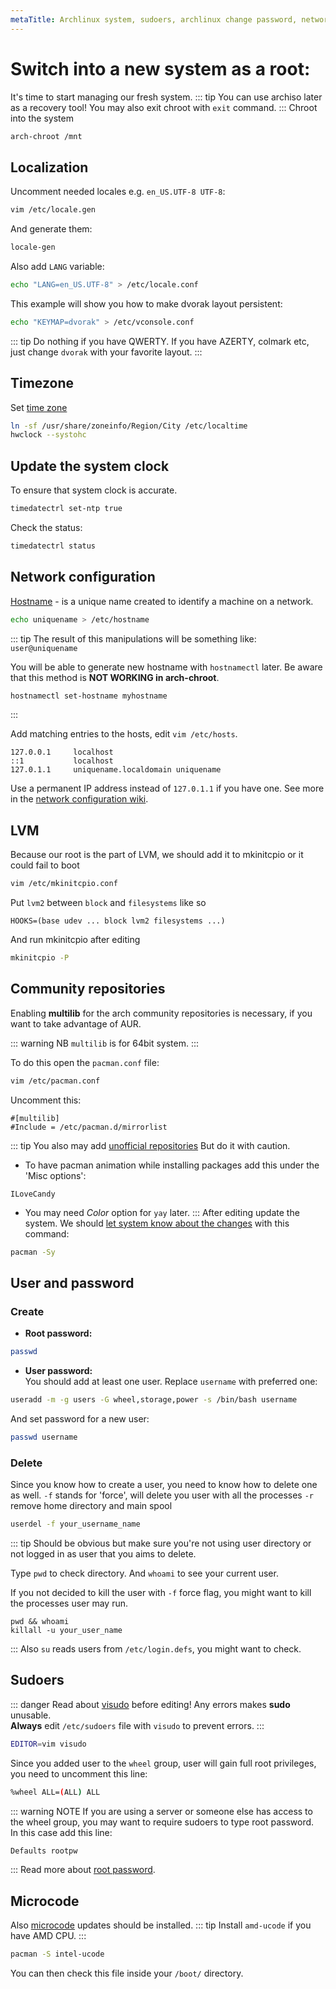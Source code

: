```yaml
---
metaTitle: Archlinux system, sudoers, archlinux change password, network configuration  | ArchCheatSheet
---
```


# Switch into a new system as a root:
<a id="chroot"></a>
It's time to start managing our fresh system.
::: tip
You can use archiso later as a recovery tool!
You may also exit chroot with `exit` command.
:::
Chroot into the system
```sh
arch-chroot /mnt
```

## Localization
<a id="locale"></a>
Uncomment needed locales e.g. `en_US.UTF-8 UTF-8`:
```sh
vim /etc/locale.gen
```
And generate them:
```sh
locale-gen
```
Also add `LANG` variable:
```sh
echo "LANG=en_US.UTF-8" > /etc/locale.conf
```
This example will show you how to make dvorak layout persistent:
```sh
echo "KEYMAP=dvorak" > /etc/vconsole.conf
```
::: tip
Do nothing if you have QWERTY.
If you have AZERTY, colmark etc, just change `dvorak` with your favorite layout.
:::
## Timezone
Set [time zone](https://wiki.archlinux.org/index.php/System_time#Time_zone)
```sh
ln -sf /usr/share/zoneinfo/Region/City /etc/localtime
hwclock --systohc
```

## Update the system clock
<a id="system-clock"></a>
To ensure that system clock is accurate.
```sh
timedatectrl set-ntp true
```
Check the status:
```sh
timedatectrl status
```

## Network configuration
<a id="network-configuration"></a>
[Hostname](https://en.wikipedia.org/wiki/Hostname) - is a unique name created to identify a machine on a network.   

```sh
echo uniquename > /etc/hostname
```
::: tip
The result of this manipulations will be something like: `user@uniquename`

You will be able to generate new hostname with `hostnamectl` later. Be aware that this method is **NOT WORKING in arch-chroot**.
```sh
hostnamectl set-hostname myhostname
```
:::

Add matching entries to the hosts, edit `vim /etc/hosts`.
```
127.0.0.1     localhost
::1           localhost
127.0.1.1     uniquename.localdomain uniquename
```
Use a permanent IP address instead of `127.0.1.1` if you have one.
See more in the [network configuration wiki](https://wiki.archlinux.org/index.php/Network_configuration).

## LVM
Because our root is the part of LVM, we should add it to mkinitcpio or it could fail to boot
```sh
vim /etc/mkinitcpio.conf
```
Put `lvm2` between `block` and `filesystems` like so
```
HOOKS=(base udev ... block lvm2 filesystems ...)
```
And run mkinitcpio after editing
```sh
mkinitcpio -P
```

## Community repositories
<a id="community-repositories"></a>
Enabling **multilib** for the arch community repositories is necessary, if you want to take advantage of AUR.

::: warning NB
`multilib` is for 64bit system.
:::

To do this open the `pacman.conf` file:
```sh
vim /etc/pacman.conf
```
Uncomment this:
```
#[multilib]
#Include = /etc/pacman.d/mirrorlist
```
::: tip
You also may add [unofficial repositories](https://wiki.archlinux.org/index.php/Unofficial_user_repositories)
But do it with caution.
- To have pacman animation while installing packages add this under the 'Misc options':

```
ILoveCandy
```
- You may need *Color* option for `yay` later.
:::
After editing update the system.
We should [let system know about the changes](https://wiki.archlinux.org/index.php/mirrors#Force_pacman_to_refresh_the_package_lists) with this command:
```sh
pacman -Sy
```

## User and password
<a id="user-and-password"></a>
### Create
- **Root password:**
```sh
passwd
```
- **User password:**    
You should add at least one user. Replace `username` with preferred one:
```sh
useradd -m -g users -G wheel,storage,power -s /bin/bash username
```
And set password for a new user:
```sh
passwd username
```
### Delete
Since you know how to create a user, you need to know how to delete one as well.
`-f` stands for 'force', will delete you user with all the processes
`-r` remove home directory and main spool
```sh
userdel -f your_username_name
```
::: tip
Should be obvious but make sure you're not using user directory or not logged in as user that you aims to delete.

Type `pwd` to check directory. And `whoami` to see your current user.

If you not decided to kill the user with `-f` force flag, you might want to kill the processes user may run.
```
pwd && whoami
killall -u your_user_name
```
:::
Also `su` reads users from `/etc/login.defs`, you might want to check.




## Sudoers
<a id="sudoers"></a>
::: danger
Read about [visudo](https://wiki.archlinux.org/index.php/Sudo#Using_visudo) before editing! Any errors makes **sudo** unusable.   
**Always** edit `/etc/sudoers` file with `visudo` to prevent errors.
:::
```sh
EDITOR=vim visudo
```
Since you added user to the `wheel` group, user will gain full root privileges, you need to uncomment this line:
```sh
%wheel ALL=(ALL) ALL
```
::: warning NOTE
If you are using a server or someone else has access to the wheel group, you may want to require sudoers to type root password.   
In this case add this line:
```sh
Defaults rootpw
```
:::
Read more about [root password](https://wiki.archlinux.org/index.php/Sudo#Root_password).

## Microcode
<a id="microcode"></a>
Also [microcode](https://wiki.archlinux.org/index.php/microcode#systemd-boot) updates should be installed.
::: tip
Install `amd-ucode` if you have AMD CPU.
:::
```sh
pacman -S intel-ucode
```
You can then check this file inside your `/boot/` directory.
